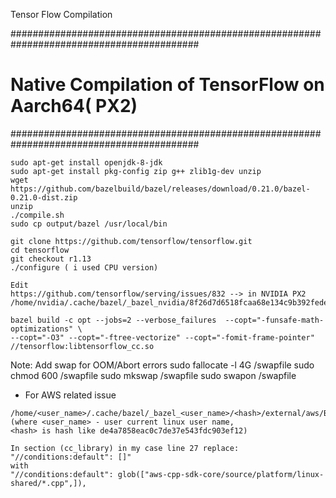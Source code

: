 Tensor Flow Compilation

##########################################################################################
# Native Compilation of TensorFlow on Aarch64( PX2)
##########################################################################################
```
sudo apt-get install openjdk-8-jdk
sudo apt-get install pkg-config zip g++ zlib1g-dev unzip
wget https://github.com/bazelbuild/bazel/releases/download/0.21.0/bazel-0.21.0-dist.zip
unzip 
./compile.sh
sudo cp output/bazel /usr/local/bin

git clone https://github.com/tensorflow/tensorflow.git
cd tensorflow
git checkout r1.13
./configure ( i used CPU version)

Edit
https://github.com/tensorflow/serving/issues/832 --> in NVIDIA PX2
/home/nvidia/.cache/bazel/_bazel_nvidia/8f26d7d6518fcaa68e134c9b392fede3/external/aws/BUILD.bazel

bazel build -c opt --jobs=2 --verbose_failures  --copt="-funsafe-math-optimizations" \
--copt="-O3" --copt="-ftree-vectorize" --copt="-fomit-frame-pointer" //tensorflow:libtensorflow_cc.so

```
Note:
Add swap for OOM/Abort errors
sudo fallocate -l 4G /swapfile
sudo chmod 600 /swapfile
sudo mkswap /swapfile
sudo swapon /swapfile

* For AWS related issue

```
/home/<user_name>/.cache/bazel/_bazel_<user_name>/<hash>/external/aws/BUILD.bazel
(where <user_name> - user current linux user name,
<hash> is hash like de4a7858eac0c7de37e543fdc903ef12)

In section (cc_library) in my case line 27 replace:
"//conditions:default": []"
with
"//conditions:default": glob(["aws-cpp-sdk-core/source/platform/linux-shared/*.cpp",]),
```


